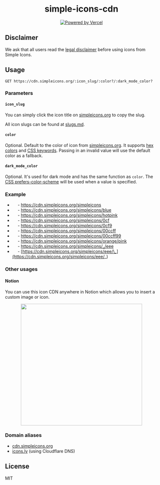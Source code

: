 <h1 align="center">simple-icons-cdn</h1>

<p align="center">
  <a href="https://vercel.com">
    <picture>
      <source media="(prefers-color-scheme: dark)" srcset="https://shields.io/badge/Powered_by_Vercel-white?logo=vercel&style=flat-square&logoColor=black" />
      <source media="(prefers-color-scheme: light)" srcset="https://shields.io/badge/Powered_by_Vercel-black?logo=vercel&style=flat-square" />
      <img src="https://shields.io/badge/Powered_by_Vercel-black?logo=vercel&style=flat-square" alt="Powered by Vercel" />
    </picture>
  </a>
</p>

## Disclaimer

We ask that all users read the [legal disclaimer](https://github.com/simple-icons/simple-icons/blob/develop/DISCLAIMER.md) before using icons from Simple Icons.

## Usage

```
GET https://cdn.simpleicons.org/:icon_slug/:color?/:dark_mode_color?
```

### Parameters

#### `icon_slug`

You can simply click the icon title on [simpleicons.org](https://simpleicons.org) to copy the slug.

All icon slugs can be found at [slugs.md](https://github.com/simple-icons/simple-icons/blob/master/slugs.md).

#### `color`

Optional. Default to the color of icon from [simpleicons.org](https://simpleicons.org). It supports [hex colors](https://developer.mozilla.org/en-US/docs/Web/CSS/hex-color) and [CSS keywords](https://www.w3.org/wiki/CSS/Properties/color/keywords). Passing in an invalid value will use the default color as a fallback.

#### `dark_mode_color`

Optional. It's used for dark mode and has the same function as `color`. The [CSS prefers-color-scheme](https://developer.mozilla.org/en-US/docs/Web/CSS/@media/prefers-color-scheme) will be used when a value is specified.

### Example

- <img height="14" src="https://cdn.simpleicons.org/simpleicons/111/eee"/> - https://cdn.simpleicons.org/simpleicons
- <img height="14" src="https://cdn.simpleicons.org/simpleicons/blue"/> - https://cdn.simpleicons.org/simpleicons/blue
- <img height="14" src="https://cdn.simpleicons.org/simpleicons/hotpink"/> - https://cdn.simpleicons.org/simpleicons/hotpink
- <img height="14" src="https://cdn.simpleicons.org/simpleicons/0cf"/> - https://cdn.simpleicons.org/simpleicons/0cf
- <img height="14" src="https://cdn.simpleicons.org/simpleicons/0cf9"/> - https://cdn.simpleicons.org/simpleicons/0cf9
- <img height="14" src="https://cdn.simpleicons.org/simpleicons/00ccff"/> - https://cdn.simpleicons.org/simpleicons/00ccff
- <img height="14" src="https://cdn.simpleicons.org/simpleicons/00ccff99"/> - https://cdn.simpleicons.org/simpleicons/00ccff99
- <img height="14" src="https://cdn.simpleicons.org/simpleicons/orange/pink"/> - https://cdn.simpleicons.org/simpleicons/orange/pink
- <img height="14" src="https://cdn.simpleicons.org/simpleicons/_/eee"/> - https://cdn.simpleicons.org/simpleicons/_/eee
- <img height="14" src="https://cdn.simpleicons.org/simpleicons/eee/_"/> - [https://cdn.simpleicons.org/simpleicons/eee/\_](https://cdn.simpleicons.org/simpleicons/eee/_)

### Other usages

#### Notion

You can use this icon CDN anywhere in Notion which allows you to insert a custom image or icon.

<p align="center">
  <img width="400" src="https://raw.githubusercontent.com/LitoMore/simple-icons-cdn/main/media/notion-screenshot.png" />
</p>

### Domain aliases

- [cdn.simpleicons.org](https://cdn.simpleicons.org/simpleicons)
- [icons.ly](https://icons.ly/simpleicons) (using Cloudflare DNS)

## License

MIT
